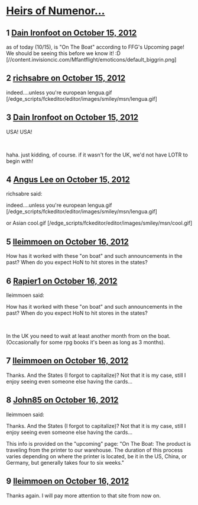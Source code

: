 # [Heirs of Numenor…](https://community.fantasyflightgames.com/topic/72801-heirs-of-numenor%E2%80%A6/)

## 1 [Dain Ironfoot on October 15, 2012](https://community.fantasyflightgames.com/topic/72801-heirs-of-numenor%E2%80%A6/?do=findComment&comment=709824)

as of today (10/15), is "On The Boat" according to FFG's Upcoming page! We should be seeing this before we know it! :D [//content.invisioncic.com/Mfantflight/emoticons/default_biggrin.png]

## 2 [richsabre on October 15, 2012](https://community.fantasyflightgames.com/topic/72801-heirs-of-numenor%E2%80%A6/?do=findComment&comment=709829)

indeed….unless you're european lengua.gif [/edge_scripts/fckeditor/editor/images/smiley/msn/lengua.gif]

## 3 [Dain Ironfoot on October 15, 2012](https://community.fantasyflightgames.com/topic/72801-heirs-of-numenor%E2%80%A6/?do=findComment&comment=709843)

USA! USA!

 

haha. just kidding, of course. if it wasn't for the UK, we'd not have LOTR to begin with!

## 4 [Angus Lee on October 15, 2012](https://community.fantasyflightgames.com/topic/72801-heirs-of-numenor%E2%80%A6/?do=findComment&comment=709971)

richsabre said:

indeed….unless you're european lengua.gif [/edge_scripts/fckeditor/editor/images/smiley/msn/lengua.gif]



or Asian cool.gif [/edge_scripts/fckeditor/editor/images/smiley/msn/cool.gif]

## 5 [lleimmoen on October 16, 2012](https://community.fantasyflightgames.com/topic/72801-heirs-of-numenor%E2%80%A6/?do=findComment&comment=710064)

How has it worked with these "on boat" and such announcements in the past? When do you expect HoN to hit stores in the states?

## 6 [Rapier1 on October 16, 2012](https://community.fantasyflightgames.com/topic/72801-heirs-of-numenor%E2%80%A6/?do=findComment&comment=710084)

lleimmoen said:

How has it worked with these "on boat" and such announcements in the past? When do you expect HoN to hit stores in the states?



 

In the UK you need to wait at least another month from on the boat. (Occasionally for some rpg books it's been as long as 3 months).

## 7 [lleimmoen on October 16, 2012](https://community.fantasyflightgames.com/topic/72801-heirs-of-numenor%E2%80%A6/?do=findComment&comment=710092)

Thanks. And the States (I forgot to capitalize)? Not that it is my case, still I enjoy seeing even someone else having the cards…

## 8 [John85 on October 16, 2012](https://community.fantasyflightgames.com/topic/72801-heirs-of-numenor%E2%80%A6/?do=findComment&comment=710100)

lleimmoen said:

Thanks. And the States (I forgot to capitalize)? Not that it is my case, still I enjoy seeing even someone else having the cards…



This info is provided on the "upcoming" page: "On The Boat: The product is traveling from the printer to our warehouse. The duration of this process varies depending on where the printer is located, be it in the US, China, or Germany, but generally takes four to six weeks."

## 9 [lleimmoen on October 16, 2012](https://community.fantasyflightgames.com/topic/72801-heirs-of-numenor%E2%80%A6/?do=findComment&comment=710120)

Thanks again. I will pay more attention to that site from now on.


